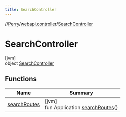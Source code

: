 ```yaml
---
title: SearchController
---
```

//[Perry](../../../index.html)/[webapi.controller](../index.html)/[SearchController](index.html)



# SearchController



[jvm]\
object [SearchController](index.html)



## Functions


| Name | Summary |
|---|---|
| [searchRoutes](search-routes.html) | [jvm]<br>fun Application.[searchRoutes](search-routes.html)() |

